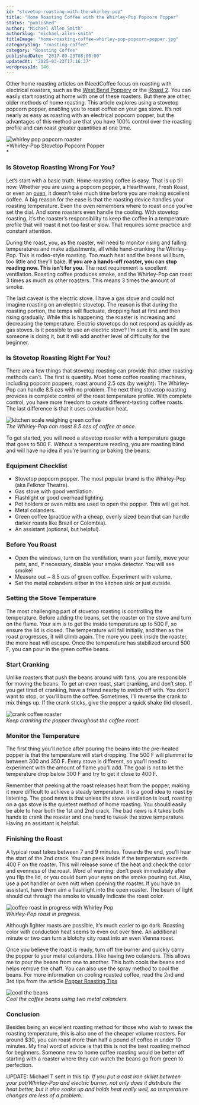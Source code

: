 ```yaml
---
id: "stovetop-roasting-with-the-whirley-pop"
title: "Home Roasting Coffee with the Whirley-Pop Popcorn Popper"
status: "published"
author: "Michael Allen Smith"
authorSlug: "michael-allen-smith"
titleImage: "home-roasting-coffee-whirley-pop-popcorn-popper.jpg"
categorySlug: "roasting-coffee"
category: "Roasting Coffee"
publishedDate: "2017-09-23T08:00:00"
updatedAt: "2025-03-23T17:16:37"
wordpressId: 146
---
```


Other home roasting articles on INeedCoffee focus on roasting with electrical roasters, such as the [West Bend Poppery](http://ineedcoffee.com/roasting-coffee-in-a-popcorn-popper/) or the [iRoast 2](http://ineedcoffee.com/roasting-coffee-in-a-popcorn-popper/). You can easily start roasting at home with one of these roasters. But there are other, older methods of home roasting. This article explores using a stovetop popcorn popper, enabling you to roast coffee on your gas stove. It’s not nearly as easy as roasting with an electrical popcorn popper, but the advantages of this method are that you have 100% control over the roasting profile and can roast greater quantities at one time.

![whirley pop popcorn roaster](whirley-pop-popcorn-roaster1.jpg)  
*Whirley-Pop Stovetop Popcorn Popper  
*

### Is Stovetop Roasting Wrong For You?

Let’s start with a basic truth. Home-roasting coffee is easy. That is up till now. Whether you are using a popcorn popper, a Hearthware, Fresh Roast, or even an [oven](http://ineedcoffee.com/home-roasting-coffee-in-an-oven/), it doesn’t take much time before you are making excellent coffee. A big reason for the ease is that the roasting device handles your roasting temperature. Even the oven remembers where to roast once you’ve set the dial. And some roasters even handle the cooling. With stovetop roasting, it’s the roaster’s responsibility to keep the coffee in a temperature profile that will roast it not too fast or slow. That requires some practice and constant attention.

During the roast, you, as the roaster, will need to monitor rising and falling temperatures and make adjustments, all while hand-cranking the Whirley-Pop. This is rodeo-style roasting. Too much heat and the beans will burn, too little and they’ll bake. **If you are a hands-off roaster, you can stop reading now. This isn’t for you.** The next requirement is excellent ventilation. Roasting coffee produces smoke, and the Whirley-Pop can roast 3 times as much as other roasters. This means 3 times the amount of smoke.

The last caveat is the electric stove. I have a gas stove and could not imagine roasting on an electric stovetop. The reason is that during the roasting portion, the temps will fluctuate, dropping fast at first and then rising gradually. While this is happening, the roaster is increasing and decreasing the temperature. Electric stovetops do not respond as quickly as gas stoves. Is it possible to use an electric stove? I’m sure it is, and I’m sure someone is doing it, but it will add another level of difficulty for the beginner.

### Is Stovetop Roasting Right For You?

There are a few things that stovetop roasting can provide that other roasting methods can’t. The first is quantity. Most home coffee roasting machines, including popcorn poppers, roast around 2.5 ozs (by weight). The Whirley-Pop can handle 8.5 ozs with no problem. The next thing stovetop roasting provides is complete control of the roast temperature profile. With complete control, you have more freedom to create different-tasting coffee roasts. The last difference is that it uses conduction heat.

![kitchen scale weighing green coffee](scale300.jpg)  
*The Whirley-Pop can roast 8.5 ozs of coffee at once.*

To get started, you will need a stovetop roaster with a temperature gauge that goes to 500 F. Without a temperature reading, you are roasting blind and will have no idea if you’re burning or baking the beans.

### Equipment Checklist

-   Stovetop popcorn popper. The most popular brand is the Whirley-Pop (aka Felknor Theatre).
-   Gas stove with good ventilation.
-   Flashlight or good overhead lighting.
-   Pot holders or oven mitts are used to open the popper. This will get hot.
-   Metal colanders.
-   Green coffee (practice with a cheap, evenly sized bean that can handle darker roasts like Brazil or Colombia).
-   An assistant (optional, but helpful).

### Before You Roast

-   Open the windows, turn on the ventilation, warn your family, move your pets, and, if necessary, disable your smoke detector. You will see smoke!
-   Measure out ~ 8.5 ozs of green coffee. Experiment with volume.
-   Set the metal colanders either in the kitchen sink or just outside.

### Setting the Stove Temperature

The most challenging part of stovetop roasting is controlling the temperature. Before adding the beans, set the roaster on the stove and turn on the flame. Your aim is to get the inside temperature up to 500 F, so ensure the lid is closed. The temperature will fall initially, and then as the roast progresses, it will climb again. The more you peek inside the roaster, the more heat will escape. Once the temperature has stabilized around 500 F, you can pour in the green coffee beans.

### Start Cranking

Unlike roasters that push the beans around with fans, you are responsible for moving the beans. To get an even roast, start cranking, and don’t stop. If you get tired of cranking, have a friend nearby to switch off with. You don’t want to stop, or you’ll burn the coffee. Sometimes, I’ll reverse the crank to mix things up. If the crank sticks, give the popper a quick shake (lid closed).

![crank coffee roaster](crank300.jpg)  
*Keep cranking the popper throughout the coffee roast.*

### Monitor the Temperature

The first thing you’ll notice after pouring the beans into the pre-heated popper is that the temperature will start dropping. The 500 F will plummet to between 300 and 350 F. Every stove is different, so you’ll need to experiment with the amount of flame you’ll add. The goal is not to let the temperature drop below 300 F and try to get it close to 400 F.

Remember that peeking at the roast releases heat from the popper, making it more difficult to achieve a steady temperature. It is a good idea to roast by listening. The good news is that unless the stove ventilation is loud, roasting on a gas stove is the quietest method of home roasting. You should easily be able to hear both the 1st and 2nd crack. The bad news is it takes both hands to crank the roaster and one hand to tweak the stove temperature. Having an assistant is helpful.

### Finishing the Roast

A typical roast takes between 7 and 9 minutes. Towards the end, you’ll hear the start of the 2nd crack. You can peek inside if the temperature exceeds 400 F on the roaster. This will release some of the heat and check the color and evenness of the roast. Word of warning: don’t peek immediately after you flip the lid, or you could burn your eyes on the smoke pouring out. Also, use a pot handler or oven mitt when opening the roaster. If you have an assistant, have them aim a flashlight into the open roaster. The beam of light should cut through the smoke to visually indicate the roast color.

![coffee roast in progress with Whirley Pop](stove.jpg)  
*Whirley-Pop roast in progress.*

Although lighter roasts are possible, it’s much easier to go dark. Roasting color with conduction heat seems to even out over time. An additional minute or two can turn a blotchy city roast into an even Vienna roast.

Once you believe the roast is ready, turn off the burner and quickly carry the popper to your metal colanders. I like having two colanders. This allows me to pour the beans from one to another. This both cools the beans and helps remove the chaff. You can also use the spray method to cool the beans. For more information on cooling roasted coffee, read the 2nd and 3rd tips from the article [Popper Roasting Tips](http://ineedcoffee.com/popper-roasting-tips/)

![cool the beans](cooling-coffee-beans.jpg)  
*Cool the coffee beans using two metal colanders.*

### Conclusion

Besides being an excellent roasting method for those who wish to tweak the roasting temperature, this is also one of the cheaper volume roasters. For around $30, you can roast more than half a pound of coffee in under 10 minutes. My final word of advice is that this is not the best roasting method for beginners. Someone new to home coffee roasting would be better off starting with a roaster where they can watch the beans go from green to perfection.

UPDATE: Michael T sent in this tip. *If you put a cast iron skillet between your pot/Whirley-Pop and electric burner, not only does it distribute the heat better, but it also soaks up and holds heat really well, so temperature changes are less of a problem.*